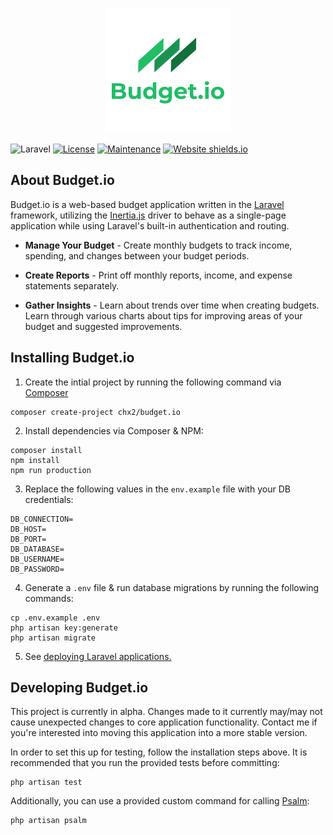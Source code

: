 <p align="center">
  <img src="https://github.com/chx2/Budget.io/blob/master/public/img/logo.png" alt="Budget.io Logo">
</p>

![Laravel](https://github.com/chx2/Budget.io/workflows/Laravel/badge.svg?branch=master)
[![License](https://poser.pugx.org/chx2/budget.io/license)](//packagist.org/packages/chx2/budget.io)
[![Maintenance](https://img.shields.io/badge/Maintained%3F-yes-green.svg)](https://GitHub.com/chx2/Budget.io/graphs/commit-activity)
[![Website shields.io](https://img.shields.io/website-up-down-green-red/http/shields.io.svg)](https://budget.chrish.me)


## About Budget.io

Budget.io is a web-based budget application written in the 
[Laravel](https://laravel.com/) framework, utilizing the 
[Inertia.js](https://inertiajs.com/) driver to behave as 
a single-page application while using Laravel's built-in 
authentication and routing.

* **Manage Your Budget** - Create monthly budgets to 
track income, spending, and changes between your budget 
periods.

* **Create Reports** - Print off monthly reports, income, 
and expense statements separately.

* **Gather Insights** - Learn about trends over time when 
creating budgets.  Learn through various charts about 
tips for improving areas of your budget and suggested 
improvements.
  
## Installing Budget.io
1. Create the intial project by running the following command via [Composer](https://getcomposer.org/)
```
composer create-project chx2/budget.io
```

2. Install dependencies via Composer & NPM:

```
composer install
npm install
npm run production
```

3. Replace the following values in the `env.example` file 
with your DB credentials:
```
DB_CONNECTION=
DB_HOST=
DB_PORT=
DB_DATABASE=
DB_USERNAME=
DB_PASSWORD=
```

4. Generate a `.env` file & run database migrations by running the following commands:

```
cp .env.example .env
php artisan key:generate
php artisan migrate
```

5. See [deploying Laravel applications.](https://laravel.com/docs/8.x/deployment#introduction)

## Developing Budget.io

This project is currently in alpha. Changes made to it currently may/may not cause unexpected changes to core application functionality. Contact me if you're interested into moving this application into a more stable version.

In order to set this up for testing, follow the installation steps above.  It is recommended that you run the provided tests before committing:
```
php artisan test
```

Additionally, you can use a provided custom command for calling [Psalm](https://psalm.dev/):
```
php artisan psalm
```
